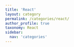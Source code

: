 ```yaml
---
title: 'React'
layout: category
permalink: /categories/react/
author_profile: true
taxonomy: React
sidebar:
  nav: 'categories'
---
```

